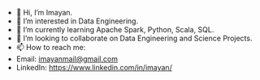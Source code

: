 - 👋 Hi, I’m Imayan.
- 👀 I’m interested in Data Engineering.
- 🌱 I’m currently learning Apache Spark, Python, Scala, SQL.
- 💞️ I’m looking to collaborate on Data Engineering and Science Projects.
- 📫 How to reach me: 
- Email: imayanmail@gmail.com
- LinkedIn: https://www.linkedin.com/in/imayan/
